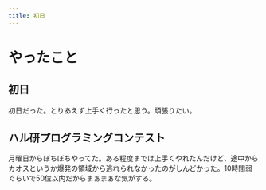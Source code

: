 ```yaml
---
title: 初日
---
```


# やったこと

## 初日

初日だった。とりあえず上手く行ったと思う。頑張りたい。

## ハル研プログラミングコンテスト

月曜日からぼちぼちやってた。ある程度までは上手くやれたんだけど、途中からカオスというか爆発の領域から逃れられなかったのがしんどかった。10時間弱ぐらいで50位以内だからまぁまぁな気がする。